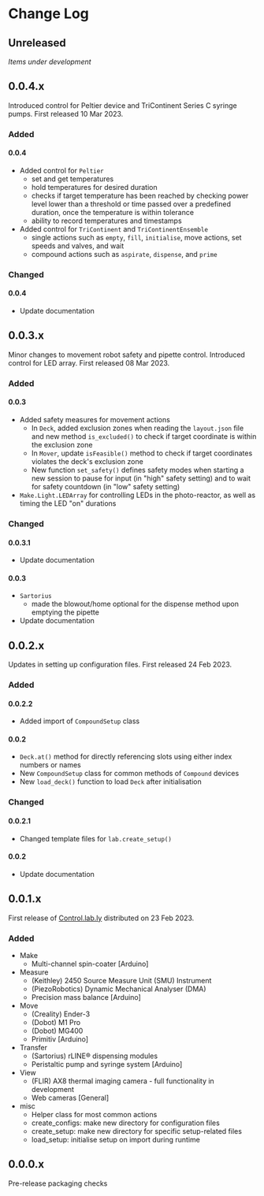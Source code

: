 # Change Log

## Unreleased
*Items under development*

## 0.0.4.x
Introduced control for Peltier device and TriContinent Series C syringe pumps. First released 10 Mar 2023.
### Added
#### 0.0.4
- Added control for `Peltier`
  - set and get temperatures
  - hold temperatures for desired duration
  - checks if target temperature has been reached by checking power level lower than a threshold or time passed over a predefined duration, once the temperature is within tolerance
  - ability to record temperatures and timestamps 
- Added control for `TriContinent` and `TriContinentEnsemble`
  - single actions such as `empty`, `fill`, `initialise`, move actions, set speeds and valves, and wait
  - compound actions such as `aspirate`, `dispense`, and `prime`

### Changed
#### 0.0.4
- Update documentation

## 0.0.3.x
Minor changes to movement robot safety and pipette control. Introduced control for LED array. First released 08 Mar 2023.
### Added
#### 0.0.3
- Added safety measures for movement actions
  - In `Deck`, added exclusion zones when reading the `layout.json` file and new method `is_excluded()` to check if target coordinate is within the exclusion zone
  - In `Mover`, update `isFeasible()` method to check if target coordinates violates the deck's exclusion zone
  - New function `set_safety()` defines safety modes when starting a new session to pause for input (in "high" safety setting) and to wait for safety countdown (in "low" safety setting)
- `Make.Light.LEDArray` for controlling LEDs in the photo-reactor, as well as timing the LED "on" durations

### Changed
#### 0.0.3.1
- Update documentation
#### 0.0.3
- `Sartorius`
  - made the blowout/home optional for the dispense method upon emptying the pipette
- Update documentation

## 0.0.2.x
Updates in setting up configuration files. First released 24 Feb 2023.
### Added
#### 0.0.2.2
- Added import of `CompoundSetup` class
#### 0.0.2
- `Deck.at()` method for directly referencing slots using either index numbers or names
- New `CompoundSetup` class for common methods of `Compound` devices
- New `load_deck()` function to load `Deck` after initialisation

### Changed
#### 0.0.2.1
- Changed template files for `lab.create_setup()`
#### 0.0.2
- Update documentation

## 0.0.1.x
First release of [Control.lab.ly](https://pypi.org/project/control-lab-ly/) distributed on 23 Feb 2023.
### Added
- Make
  - Multi-channel spin-coater \[Arduino\]
- Measure
  - (Keithley) 2450 Source Measure Unit (SMU) Instrument
  - (PiezoRobotics) Dynamic Mechanical Analyser (DMA)
  - Precision mass balance \[Arduino\]
- Move
  - (Creality) Ender-3
  - (Dobot) M1 Pro
  - (Dobot) MG400
  - Primitiv \[Arduino\]
- Transfer
  - (Sartorius) rLINE® dispensing modules
  - Peristaltic pump and syringe system \[Arduino\]
- View
  - (FLIR) AX8 thermal imaging camera - full functionality in development 
  - Web cameras \[General\] 
- misc
  - Helper class for most common actions
  - create_configs: make new directory for configuration files
  - create_setup: make new directory for specific setup-related files
  - load_setup: initialise setup on import during runtime

## 0.0.0.x
Pre-release packaging checks